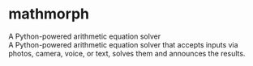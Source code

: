 # mathmorph
A Python-powered arithmetic equation solver
<br>
A Python-powered arithmetic equation solver that accepts inputs via photos, camera, voice, or text, solves them and announces the results.

